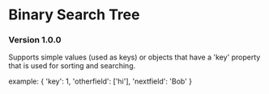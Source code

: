 # Binary Search Tree
### Version 1.0.0

Supports simple values (used as keys) or objects that have a 'key' property that is used for sorting and searching.

example: { 'key': 1, 'otherfield': ['hi'], 'nextfield': 'Bob' }

